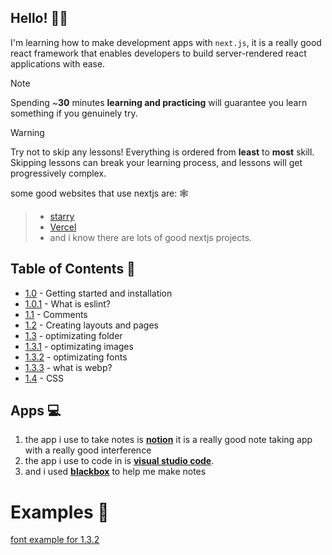 ## Hello! 👋🏻
I'm learning how to make development apps with ``next.js``, it is a really good react framework that enables developers to build server-rendered react applications with ease.

> [!NOTE]
> Spending ~**30** minutes **learning and practicing** will guarantee you learn something if you genuinely try.

> [!WARNING]
> Try not to skip any lessons! Everything is ordered from **least** to **most** skill. Skipping lessons can break your learning process, and lessons will get progressively complex.

some good websites that use nextjs are: 🕸️
> - [starry](https://luau.tech)
> - [Vercel](vercel.com)
> - and i know there are lots of good nextjs projects.

## Table of Contents 📕
- [1.0](https://github.com/xxpwnxxx420lord/nextjs-notes/blob/main/1.0/gettingstarted.md) - Getting started and installation
- [1.0.1](https://github.com/xxpwnxxx420lord/nextjs-notes/blob/main/1.0/eslint.md) - What is eslint?
- [1.1](https://github.com/xxpwnxxx420lord/nextjs-notes/blob/main/1.0/comments.md) - Comments
- [1.2](https://github.com/xxpwnxxx420lord/nextjs-notes/blob/main/1.0/creating-layouts-and-pages.md) - Creating layouts and pages
- [1.3](https://github.com/xxpwnxxx420lord/nextjs-notes/tree/main/1.0/optimization) - optimizating folder
- [1.3.1](https://github.com/xxpwnxxx420lord/nextjs-notes/tree/main/1.0/optimization/images.md) - optimizating images
- [1.3.2](https://github.com/xxpwnxxx420lord/nextjs-notes/tree/main/1.0/optimization/fonts.md) - optimizating fonts
- [1.3.3](https://github.com/xxpwnxxx420lord/nextjs-notes/blob/main/1.0/webp-guide.md) - what is webp?
- [1.4](https://github.com/xxpwnxxx420lord/nextjs-notes/blob/main/1.0/css.md) - CSS

## Apps 💻
1. the app i use to take notes is [**notion**](https://www.notion.com/desktop) it is a really good note taking app with a really good interference 
2. the app i use to code in is [**visual studio code**](https://code.visualstudio.com/).
3. and i used [**blackbox**](https://blackbox.ai) to help me make notes

# Examples 🤑
[font example for 1.3.2](https://github.com/xxpwnxxx420lord/nextjs-notes/tree/main/codeexamples/fontexample)

